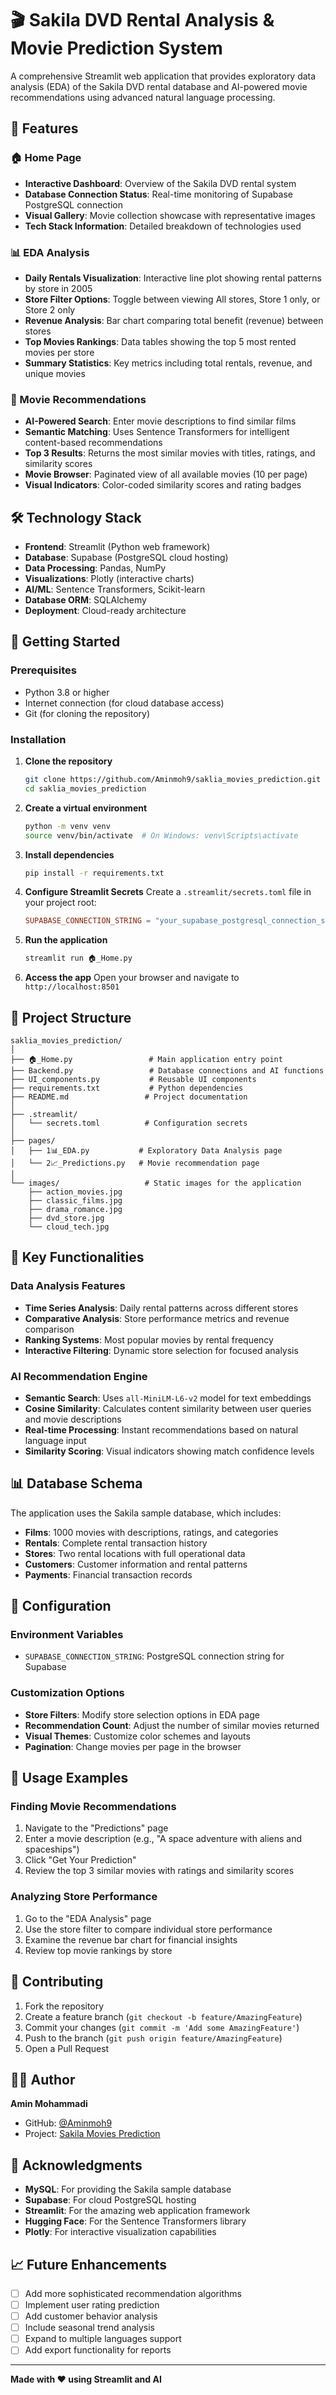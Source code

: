 # 🎬 Sakila DVD Rental Analysis & Movie Prediction System

A comprehensive Streamlit web application that provides exploratory data analysis (EDA) of the Sakila DVD rental database and AI-powered movie recommendations using advanced natural language processing.

## 🌟 Features

### 🏠 Home Page
- **Interactive Dashboard**: Overview of the Sakila DVD rental system
- **Database Connection Status**: Real-time monitoring of Supabase PostgreSQL connection
- **Visual Gallery**: Movie collection showcase with representative images
- **Tech Stack Information**: Detailed breakdown of technologies used

### 📊 EDA Analysis
- **Daily Rentals Visualization**: Interactive line plot showing rental patterns by store in 2005
- **Store Filter Options**: Toggle between viewing All stores, Store 1 only, or Store 2 only
- **Revenue Analysis**: Bar chart comparing total benefit (revenue) between stores
- **Top Movies Rankings**: Data tables showing the top 5 most rented movies per store
- **Summary Statistics**: Key metrics including total rentals, revenue, and unique movies

### 🔮 Movie Recommendations
- **AI-Powered Search**: Enter movie descriptions to find similar films
- **Semantic Matching**: Uses Sentence Transformers for intelligent content-based recommendations
- **Top 3 Results**: Returns the most similar movies with titles, ratings, and similarity scores
- **Movie Browser**: Paginated view of all available movies (10 per page)
- **Visual Indicators**: Color-coded similarity scores and rating badges

## 🛠️ Technology Stack

- **Frontend**: Streamlit (Python web framework)
- **Database**: Supabase (PostgreSQL cloud hosting)
- **Data Processing**: Pandas, NumPy
- **Visualizations**: Plotly (interactive charts)
- **AI/ML**: Sentence Transformers, Scikit-learn
- **Database ORM**: SQLAlchemy
- **Deployment**: Cloud-ready architecture

## 🚀 Getting Started

### Prerequisites
- Python 3.8 or higher
- Internet connection (for cloud database access)
- Git (for cloning the repository)

### Installation

1. **Clone the repository**
   ```bash
   git clone https://github.com/Aminmoh9/saklia_movies_prediction.git
   cd saklia_movies_prediction
   ```

2. **Create a virtual environment**
   ```bash
   python -m venv venv
   source venv/bin/activate  # On Windows: venv\Scripts\activate
   ```

3. **Install dependencies**
   ```bash
   pip install -r requirements.txt
   ```

4. **Configure Streamlit Secrets**
   Create a `.streamlit/secrets.toml` file in your project root:
   ```toml
   SUPABASE_CONNECTION_STRING = "your_supabase_postgresql_connection_string"
   ```

5. **Run the application**
   ```bash
   streamlit run 🏠_Home.py
   ```

6. **Access the app**
   Open your browser and navigate to `http://localhost:8501`

## 📁 Project Structure

```
saklia_movies_prediction/
│
├── 🏠_Home.py                 # Main application entry point
├── Backend.py                 # Database connections and AI functions
├── UI_components.py           # Reusable UI components
├── requirements.txt           # Python dependencies
├── README.md                 # Project documentation
│
├── .streamlit/
│   └── secrets.toml          # Configuration secrets
│
├── pages/
│   ├── 1📊_EDA.py           # Exploratory Data Analysis page
│   └── 2📈_Predictions.py   # Movie recommendation page
│
└── images/                   # Static images for the application
    ├── action_movies.jpg
    ├── classic_films.jpg
    ├── drama_romance.jpg
    ├── dvd_store.jpg
    └── cloud_tech.jpg
```

## 🎯 Key Functionalities

### Data Analysis Features
- **Time Series Analysis**: Daily rental patterns across different stores
- **Comparative Analysis**: Store performance metrics and revenue comparison
- **Ranking Systems**: Most popular movies by rental frequency
- **Interactive Filtering**: Dynamic store selection for focused analysis

### AI Recommendation Engine
- **Semantic Search**: Uses `all-MiniLM-L6-v2` model for text embeddings
- **Cosine Similarity**: Calculates content similarity between user queries and movie descriptions
- **Real-time Processing**: Instant recommendations based on natural language input
- **Similarity Scoring**: Visual indicators showing match confidence levels

## 📊 Database Schema

The application uses the Sakila sample database, which includes:
- **Films**: 1000 movies with descriptions, ratings, and categories
- **Rentals**: Complete rental transaction history
- **Stores**: Two rental locations with full operational data
- **Customers**: Customer information and rental patterns
- **Payments**: Financial transaction records

## 🔧 Configuration

### Environment Variables
- `SUPABASE_CONNECTION_STRING`: PostgreSQL connection string for Supabase

### Customization Options
- **Store Filters**: Modify store selection options in EDA page
- **Recommendation Count**: Adjust the number of similar movies returned
- **Visual Themes**: Customize color schemes and layouts
- **Pagination**: Change movies per page in the browser

## 🚦 Usage Examples

### Finding Movie Recommendations
1. Navigate to the "Predictions" page
2. Enter a movie description (e.g., "A space adventure with aliens and spaceships")
3. Click "Get Your Prediction"
4. Review the top 3 similar movies with ratings and similarity scores

### Analyzing Store Performance
1. Go to the "EDA Analysis" page
2. Use the store filter to compare individual store performance
3. Examine the revenue bar chart for financial insights
4. Review top movie rankings by store

## 🤝 Contributing

1. Fork the repository
2. Create a feature branch (`git checkout -b feature/AmazingFeature`)
3. Commit your changes (`git commit -m 'Add some AmazingFeature'`)
4. Push to the branch (`git push origin feature/AmazingFeature`)
5. Open a Pull Request


## 👨‍💻 Author

**Amin Mohammadi**
- GitHub: [@Aminmoh9](https://github.com/Aminmoh9)
- Project: [Sakila Movies Prediction](https://github.com/Aminmoh9/mini-project-dsai-ml-dashboard-using-streamlit)

## 🙏 Acknowledgments

- **MySQL**: For providing the Sakila sample database
- **Supabase**: For cloud PostgreSQL hosting
- **Streamlit**: For the amazing web application framework
- **Hugging Face**: For the Sentence Transformers library
- **Plotly**: For interactive visualization capabilities

## 📈 Future Enhancements

- [ ] Add more sophisticated recommendation algorithms
- [ ] Implement user rating prediction
- [ ] Add customer behavior analysis
- [ ] Include seasonal trend analysis
- [ ] Expand to multiple languages support
- [ ] Add export functionality for reports

---


**Made with ❤️ using Streamlit and AI**
